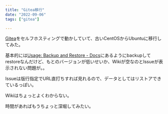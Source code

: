```yaml
---
title: "Gitea移行"
date: "2022-09-06"
tags: ["gitea"]

---
```


[Gitea](https://gitea.io/en-us/)をセルフホスティングで動かしていて、古いCentOSからUbuntuに移行してみた。

基本的には[Usage: Backup and Restore - Docs](https://docs.gitea.io/en-us/backup-and-restore/)にあるようにbackupしてrestoreなんだけど、もとのバージョンが低いせいか、Wikiが空なのとIssueが表示されない問題が。。

Issueは版行指定でURL直打ちすれば見れるので、データとしてはリストアできているっぽい。

Wikiはちょっとよくわからない。

時間があればもうちょっと深堀してみたい。
